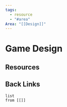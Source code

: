 ```yaml
---
tags:
  - resource
  - "#area"
Area: "[[Design]]"
---
```


# Game Design



## Resources


## Back Links
```dataview
list
from [[]]
```

